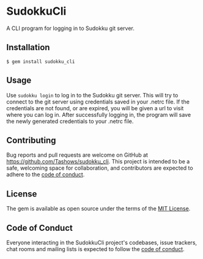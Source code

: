 # SudokkuCli

A CLI program for logging in to Sudokku git server.

## Installation

    $ gem install sudokku_cli

## Usage

Use `sudokku login` to log in to the Sudokku git server. This will try to connect to the git server using credentials saved
in your .netrc file. If the credentials are not found, or are expired, you will be given a url to visit where you can log in.
After successfully logging in, the program will save the newly generated credentials to your .netrc file.

[//]: # (## Development)

[//]: # ()
[//]: # (After checking out the repo, run `bin/setup` to install dependencies. Then, run `rake test` to run the tests. You can also run `bin/console` for an interactive prompt that will allow you to experiment.)

[//]: # ()
[//]: # (To install this gem onto your local machine, run `bundle exec rake install`. To release a new version, update the version number in `version.rb`, and then run `bundle exec rake release`, which will create a git tag for the version, push git commits and the created tag, and push the `.gem` file to [rubygems.org]&#40;https://rubygems.org&#41;.)

## Contributing

Bug reports and pull requests are welcome on GitHub at https://github.com/Tashows/sudokku_cli. This project is intended to be a safe, welcoming space for collaboration, and contributors are expected to adhere to the [code of conduct](https://github.com/Tashows/sudokku_cli/blob/main/CODE_OF_CONDUCT.md).

## License

The gem is available as open source under the terms of the [MIT License](https://opensource.org/licenses/MIT).

## Code of Conduct

Everyone interacting in the SudokkuCli project's codebases, issue trackers, chat rooms and mailing lists is expected to follow the [code of conduct](https://github.com/Tashows/sudokku_cli/blob/main/CODE_OF_CONDUCT.md).

